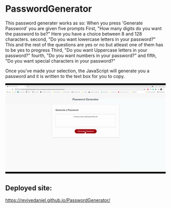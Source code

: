 # PasswordGenerator

This password generater works as so:
When you press 'Generate Password' you are given five prompts
First, "How many digits do you want the password to be?" Here you have a choice between 8 and 128 characters.
second, "Do you want lowercase letters in your password?" This and the rest of the questions are yes or no but atleast one of them has to be yes to progress
Third, "Do you want Uppercase letters in your password?"
fourth, "Do you want numbers in your password?"
and fifth, "Do you want special characters in your password?"

Once you've made your selection, the JavaScript will generate you a password and it is written to the text box for you to copy.

![passwordGeneratorDemo](./assets/vids/passwordGeneratorDemo.gif)

## Deployed site:
https://revivedaniel.github.io/PasswordGenerator/
